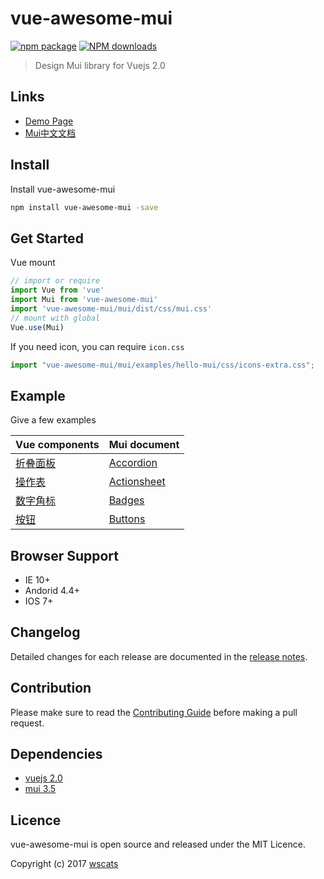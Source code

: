 # vue-awesome-mui
[![npm package](https://img.shields.io/npm/v/vue-awesome-mui.svg)](https://www.npmjs.com/package/vue-awesome-mui)
[![NPM downloads](http://img.shields.io/npm/dm/vue-awesome-mui.svg)](https://www.npmjs.com/package/vue-awesome-mui)

> Design Mui library for Vuejs 2.0

## Links
* [Demo Page](https://wscats.github.io/vue-awesome-mui/public/#/index)
* [Mui中文文档](http://dev.dcloud.net.cn/mui/ui/)

## Install

Install vue-awesome-mui
```bash
npm install vue-awesome-mui -save
```

## Get Started

Vue mount

```javascript
// import or require
import Vue from 'vue'
import Mui from 'vue-awesome-mui'
import 'vue-awesome-mui/mui/dist/css/mui.css'
// mount with global
Vue.use(Mui)
```

If you need icon, you can require `icon.css`
```javascript
import "vue-awesome-mui/mui/examples/hello-mui/css/icons-extra.css";
```

## Example

Give a few examples

|Vue components|Mui document|
|-|-|
|[折叠面板](https://github.com/Wscats/vue-awesome-mui/blob/master/app/components/examples/accordion.vue)|[Accordion](http://dev.dcloud.net.cn/mui/ui/#accordion)|
|[操作表](https://github.com/Wscats/vue-awesome-mui/blob/master/app/components/examples/actionsheet.vue)|[Actionsheet](http://dev.dcloud.net.cn/mui/ui/#actionsheet)|
|[数字角标](https://github.com/Wscats/vue-awesome-mui/blob/master/app/components/examples/badges.vue)|[Badges](http://dev.dcloud.net.cn/mui/ui/#badges)|
|[按钮](https://github.com/Wscats/vue-awesome-mui/blob/master/app/components/examples/buttons-with-badges.vue)|[Buttons](http://dev.dcloud.net.cn/mui/ui/#buttons)|

## Browser Support

* IE 10+
* Andorid 4.4+
* IOS 7+

## Changelog

Detailed changes for each release are documented in the [release notes](https://github.com/Wscats/vue-awesome-mui).

## Contribution

Please make sure to read the [Contributing Guide](https://github.com/Wscats/vue-awesome-mui) before making a pull request.

## Dependencies

* [vuejs 2.0](https://vuejs.org/)
* [mui 3.5](https://github.com/dcloudio/mui)

## Licence

vue-awesome-mui is open source and released under the MIT Licence.

Copyright (c) 2017 [wscats](https://github.com/Wscats)
